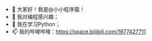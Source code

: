 - 👋 大家好！我是@小小程序猿！
- 👀 我对编程感兴趣；
- 🌱 我在学习Python；
- 📫 我的哔哩哔哩：https://space.bilibili.com/1877427711

<!---
ltnlittlecoder/ltnlittlecoder is a ✨ special ✨ repository because its `README.md` (this file) appears on your GitHub profile.
You can click the Preview link to take a look at your changes.
--->
